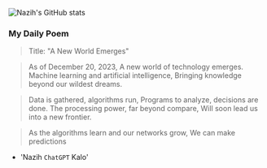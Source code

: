 
![Nazih's GitHub stats](https://github-readme-stats-eu6q8drbf-nazihkalo-cybertinolab.vercel.app/api?username=nazihkalo&show_icons=true&count_private=true&theme=dark)

### My Daily Poem
<!-- daily_poem starts -->


>Title: "A New World Emerges"

>As of December 20, 2023,
A new world of technology emerges.
Machine learning and artificial intelligence,
Bringing knowledge beyond our wildest dreams.

>Data is gathered, algorithms run,
Programs to analyze, decisions are done.
The processing power, far beyond compare,
Will soon lead us into a new frontier.

>As the algorithms learn and our networks grow,
We can make predictions
- 'Nazih `ChatGPT` Kalo'
<!-- daily_poem ends -->

